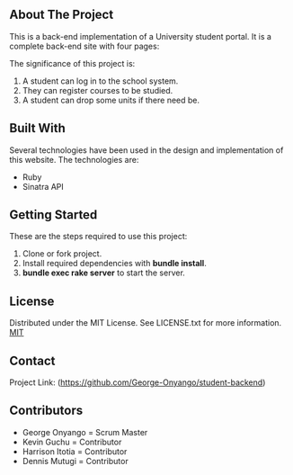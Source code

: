 ## About The Project
This is a back-end implementation of a University student portal. It is a complete back-end site with four pages: 


The significance of this project is:
1. A student can log in to the school system.
2. They can register courses to be studied.
3. A student can drop some units if there need be.


## Built With
Several technologies have been used in the design and implementation of this website. 
The technologies are:
- Ruby
- Sinatra API


## Getting Started
These are the steps required to use this project:
1. Clone or fork project.
2. Install required dependencies with **bundle install**.
3. **bundle exec rake server** to start the server.


## License
Distributed under the MIT License. See LICENSE.txt for more information.
[MIT](https://choosealicense.com/licenses/mit/)

## Contact
Project Link: (https://github.com/George-Onyango/student-backend)

## Contributors
- George Onyango = Scrum Master
- Kevin Guchu = Contributor
- Harrison Itotia = Contributor
- Dennis Mutugi = Contributor